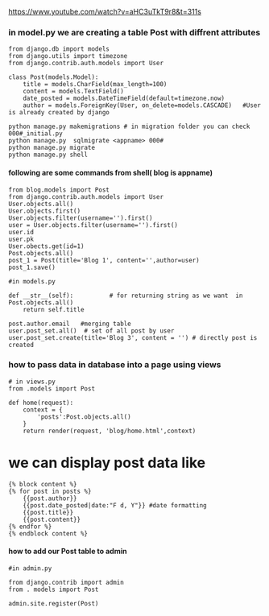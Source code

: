 https://www.youtube.com/watch?v=aHC3uTkT9r8&t=311s

### in model.py we are creating a table Post with diffrent attributes

```
from django.db import models
from django.utils import timezone
from django.contrib.auth.models import User

class Post(models.Model):
	title = models.CharField(max_length=100)
	content = models.TextField()
	date_posted = models.DateTimeField(default=timezone.now)
	author = models.ForeignKey(User, on_delete=models.CASCADE)   #User is already created by django
```
```
python manage.py makemigrations # in migration folder you can check 000#_initial.py
python manage.py  sqlmigrate <appname> 000#
python manage.py migrate
python manage.py shell
```
#### following are some commands from shell( blog is appname)
```
from blog.models import Post
from django.contrib.auth.models import User
User.objects.all()
User.objects.first()
User.objects.filter(username='').first()
user = User.objects.filter(username='').first()
user.id
user.pk
User.obects.get(id=1)
Post.objects.all()
post_1 = Post(title='Blog 1', content='',author=user)
post_1.save()
```
```
#in models.py

def __str__(self):			# for returning string as we want  in Post.objects.all()
	return self.title     
```
```
post.author.email   #merging table
user.post_set.all()  # set of all post by user
user.post_set.create(title='Blog 3', content = '') # directly post is created
```
### how to pass data in database into a page using views

```
# in views.py
from .models import Post

def home(request):
	context = {
		'posts':Post.objects.all()	
	}
	return render(request, 'blog/home.html',context)
```

# we can display post data like
```
{% block content %}
{% for post in posts %}
	{{post.author}}
	{{post.date_posted|date:"F d, Y"}} #date formatting	
	{{post.title}}
	{{post.content}}	
{% endfor %}
{% endblock content %}

``` 

#### how to add our Post table to admin
```
#in admin.py

from django.contrib import admin
from . models import Post

admin.site.register(Post)

```






